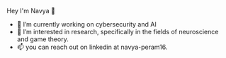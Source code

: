  Hey I'm Navya 👋

- 🔭 I’m currently working on cybersecurity and AI
- 🌱 I’m interested in research, specifically in the fields of neuroscience and game theory.
- 📫 you can reach out on linkedin at navya-peram16.
<!-- 👯 I’m looking to collaborate on ...
//- 🤔 I’m looking for help with ...
//- 💬 Ask me about ...-->

<!--//- 😄 Pronouns: ...
//- ⚡ Fun fact: ...-->

